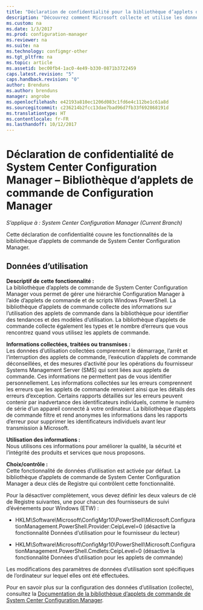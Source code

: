 ```yaml
---
title: "Déclaration de confidentialité pour la bibliothèque d’applets de commande de Configuration Manager"
description: "Découvrez comment Microsoft collecte et utilise les données relatives à la bibliothèque d’applets de commande de System Center Configuration Manager."
ms.custom: na
ms.date: 1/3/2017
ms.prod: configuration-manager
ms.reviewer: na
ms.suite: na
ms.technology: configmgr-other
ms.tgt_pltfrm: na
ms.topic: article
ms.assetid: bec00fb4-1ac0-4e49-b330-0871b3722459
caps.latest.revision: "5"
caps.handback.revision: "0"
author: Brenduns
ms.author: brenduns
manager: angrobe
ms.openlocfilehash: e42193a810ec1206d083c1fd6e4c112be1c61a8d
ms.sourcegitcommit: c236214b2fcc13dae7bad96d7fb33f692868191d
ms.translationtype: HT
ms.contentlocale: fr-FR
ms.lasthandoff: 10/12/2017
---
```

# <a name="system-center-configuration-manager-privacy-statement---configuration-manager-cmdlet-library"></a>Déclaration de confidentialité de System Center Configuration Manager – Bibliothèque d’applets de commande de Configuration Manager

*S’applique à : System Center Configuration Manager (Current Branch)*

Cette déclaration de confidentialité couvre les fonctionnalités de la bibliothèque d’applets de commande de System Center Configuration Manager.  

## <a name="usage-data"></a>Données d’utilisation  
 **Descriptif de cette fonctionnalité :**   
La bibliothèque d’applets de commande de System Center Configuration Manager vous permet de gérer une hiérarchie Configuration Manager à l’aide d’applets de commande et de scripts Windows PowerShell. La bibliothèque d’applets de commande collecte des informations sur l’utilisation des applets de commande dans la bibliothèque pour identifier des tendances et des modèles d’utilisation. La bibliothèque d’applets de commande collecte également les types et le nombre d’erreurs que vous rencontrez quand vous utilisez les applets de commande.  

 **Informations collectées, traitées ou transmises :**   
Les données d’utilisation collectées comprennent le démarrage, l’arrêt et l’interruption des applets de commande, l’exécution d’applets de commande déconseillées, et des mesures d’activité pour les opérations du fournisseur Systems Management Server (SMS) qui sont liées aux applets de commande. Ces informations ne permettent pas de vous identifier personnellement.  Les informations collectées sur les erreurs comprennent les erreurs que les applets de commande renvoient ainsi que les détails des erreurs d’exception. Certains rapports détaillés sur les erreurs peuvent contenir par inadvertance des identificateurs individuels, comme le numéro de série d’un appareil connecté à votre ordinateur. La bibliothèque d’applets de commande filtre et rend anonymes les informations dans les rapports d’erreur pour supprimer les identificateurs individuels avant leur transmission à Microsoft.  

 **Utilisation des informations :**   
Nous utilisons ces informations pour améliorer la qualité, la sécurité et l’intégrité des produits et services que nous proposons.  

 **Choix/contrôle :**   
Cette fonctionnalité de données d’utilisation est activée par défaut. La bibliothèque d’applets de commande de System Center Configuration Manager a deux clés de Registre qui contrôlent cette fonctionnalité.  

 Pour la désactiver complètement, vous devez définir les deux valeurs de clé de Registre suivantes, une pour chacun des fournisseurs de suivi d’événements pour Windows (ETW) :  

-   HKLM\Software\Microsoft\ConfigMgr10\PowerShell\Microsoft.ConfigurationManagement.PowerShell.Provider:CeipLevel=0 (désactive la fonctionnalité Données d’utilisation pour le fournisseur du lecteur)  

-   HKLM\Software\Microsoft\ConfigMgr10\PowerShell\Microsoft.ConfigurationManagement.PowerShell.Cmdlets:CeipLevel=0 (désactive la fonctionnalité Données d’utilisation pour les applets de commande)  

 Les modifications des paramètres de données d’utilisation sont spécifiques de l’ordinateur sur lequel elles ont été effectuées.  

 Pour en savoir plus sur la configuration des données d’utilisation (collecte), consultez la [Documentation de la bibliothèque d’applets de commande de System Center Configuration Manager](https://technet.microsoft.com/en-us/library/dn958404.aspx).   
